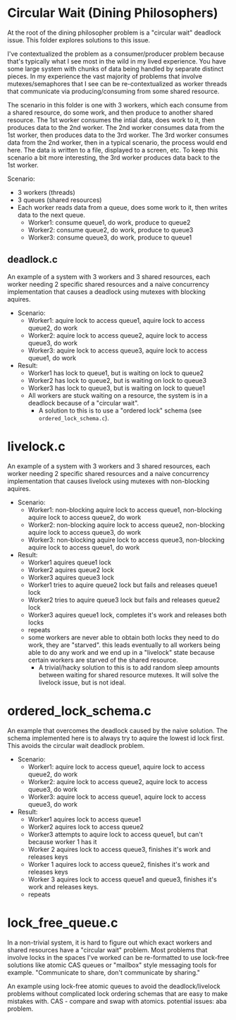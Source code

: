 # Circular Wait (Dining Philosophers)
At the root of the dining philosopher problem is a "circular wait" deadlock issue. This folder explores solutions to this issue.

I've contextualized the problem as a consumer/producer problem because that's typically what I see most in the wild in my lived experience. You have some large system with chunks of data being handled by separate distinct pieces. In my experience the vast majority of problems that involve mutexes/semaphores that I see can be re-contextualized as worker threads that communicate via producing/consuming from some shared resource.

The scenario in this folder is one with 3 workers, which each consume from a shared resource, do some work, and then produce to another shared resource. The 1st worker consumes the intial data, does work to it, then produces data to the 2nd worker. The 2nd worker consumes data from the 1st worker, then produces data to the 3rd worker. The 3rd worker consumes data from the 2nd worker, then in a typical scenario, the process would end here. The data is written to a file, displayed to a screen, etc. To keep this scenario a bit more interesting, the 3rd worker produces data back to the 1st worker.

Scenario:
* 3 workers (threads)
* 3 queues (shared resources)
* Each worker reads data from a queue, does some work to it, then writes data to the next queue.
  * Worker1: consume queue1, do work, produce to queue2
  * Worker2: consume queue2, do work, produce to queue3
  * Worker3: consume queue3, do work, produce to queue1

## deadlock.c
An example of a system with 3 workers and 3 shared resources, each worker needing 2 specific shared resources and a naive concurrency implementation that causes a deadlock using mutexes with blocking aquires.

* Scenario:
  * Worker1: aquire lock to access queue1, aquire lock to access queue2, do work
  * Worker2: aquire lock to access queue2, aquire lock to access queue3, do work
  * Worker3: aquire lock to access queue3, aquire lock to access queue1, do work
* Result:
  * Worker1 has lock to queue1, but is waiting on lock to queue2
  * Worker2 has lock to queue2, but is waiting on lock to queue3
  * Worker3 has lock to queue3, but is waiting on lock to queue1
  * All workers are stuck waiting on a resource, the system is in a deadlock because of a "circular wait".
    * A solution to this is to use a "ordered lock" schema (see `ordered_lock_schema.c`).


# livelock.c
An example of a system with 3 workers and 3 shared resources, each worker needing 2 specific shared resources and a naive concurrency implementation that causes livelock using mutexes with non-blocking aquires.

* Scenario:
  * Worker1: non-blocking aquire lock to access queue1, non-blocking aquire lock to access queue2, do work
  * Worker2: non-blocking aquire lock to access queue2, non-blocking aquire lock to access queue3, do work
  * Worker3: non-blocking aquire lock to access queue3, non-blocking aquire lock to access queue1, do work
* Result:
  * Worker1 aquires queue1 lock
  * Worker2 aquires queue2 lock
  * Worker3 aquires queue3 lock
  * Worker1 tries to aquire queue2 lock but fails and releases queue1 lock
  * Worker2 tries to aquire queue3 lock but fails and releases queue2 lock
  * Worker3 aquires queue1 lock, completes it's work and releases both locks
  * repeats
  * some workers are never able to obtain both locks they need to do work, they are "starved". this leads eventually to all workers being able to do any work and we end up in a "livelock" state because certain workers are starved of the shared resource.
    * A trivial/hacky solution to this is to add random sleep amounts between waiting for shared resource mutexes. It will solve the livelock issue, but is not ideal.


# ordered_lock_schema.c
An example that overcomes the deadlock caused by the naive solution. The schema implemented here is to always try to aquire the lowest id lock first. This avoids the circular wait deadlock problem.

* Scenario:
  * Worker1: aquire lock to access queue1, aquire lock to access queue2, do work
  * Worker2: aquire lock to access queue2, aquire lock to access queue3, do work
  * Worker3: aquire lock to access queue1, aquire lock to access queue3, do work
* Result:
  * Worker1 aquires lock to access queue1
  * Worker2 aquires lock to access queue2
  * Worker3 attempts to aquire lock to access queue1, but can't because worker 1 has it
  * Worker 2 aquires lock to access queue3, finishes it's work and releases keys
  * Worker 1 aquires lock to access queue2, finishes it's work and releases keys
  * Worker 3 aquires lock to access queue1 and queue3, finishes it's work and releases keys.
  * repeats


# lock_free_queue.c
In a non-trivial system, it is hard to figure out which exact workers and shared resources have a "circular wait" problem. Most problems that involve locks in the spaces I've worked can be re-formatted to use lock-free solutions like atomic CAS queues or "mailbox" style messaging tools for example. "Communicate to share, don't communicate by sharing."

An example using lock-free atomic queues to avoid the deadlock/livelock problems without complicated lock ordering schemas that are easy to make mistakes with. CAS - compare and swap with atomics. potential issues: aba problem.
